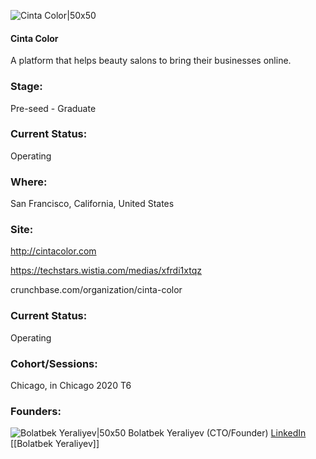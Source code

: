 

![Cinta Color|50x50](https://apimg.techstars.com/connect/images/image_files/5f9aee9c44e0820852000090/original/cinta_color_logo_final.png)

#### Cinta Color
A platform that helps beauty salons to bring their businesses online.

### Stage: 
Pre-seed - Graduate 

### Current Status: 
Operating

### Where:
San Francisco, California, United States

### Site:
http://cintacolor.com

https://techstars.wistia.com/medias/xfrdi1xtqz

crunchbase.com/organization/cinta-color

### Current Status: 
Operating

### Cohort/Sessions: 
Chicago, in Chicago 2020 T6

### Founders: 

![Bolatbek Yeraliyev|50x50](https://apimg.techstars.com/connect/images/image_files/5f9aef2644e0820852000093/original/Bolatbek_Yeraliyev.jpg) Bolatbek Yeraliyev (CTO/Founder) [LinkedIn](https://linkedin.com/in/bolatbek-yeraliyev-968302112) [[Bolatbek Yeraliyev]]


